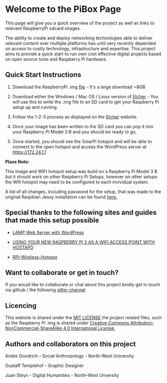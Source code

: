 # Welcome to the PiBox Page

This page will give you a quick overview of the porject as well as links to relevant RaspberryPi sdcard images.

The ability to create and deploy networking technologies able to deliver relevant content over multiple platforms has until very recently depended on access to costly technology, infrastructure and expertise.  This project aims to provide a quick start to run own cost effective digital projects based on open source tools and Raspberry Pi hardware.

## Quick Start Instructions

1. Download the RaspberryPi .img [file](https://goo.gl/m3xjKH) - It's a large download ~8GB

2. Download either the Windows / Mac OS / Linux version of [Etcher](https://etcher.io/) - You will use this to write the .img file to an SD card to get your Raspberry Pi setup up and running.

3. Follow the 1-2-3 process as displayed on the [Etcher](https://etcher.io/) website.

4. Once your image has been written to the SD card you can pop it into your Raspberry Pi Model 3 B and you should be ready to go.

5. Once started, you should see the SolarPi hotspot and will be able to connect to the open hotspot and access the WordPress server at https://172.24.1.1

**Plase Note:**

This image and WIFI hotspot setup was build on a Raspberry Pi Model 3 B but it should work on other Raspberry Pi Setups, however on other setups the Wifi hotspot may need to be configured to each invividual system. 

A  list of all changes, including password for the setup, that was made to the original Raspbian Jessy installation can be found [here.](https://docs.google.com/document/d/1MpN6dOidNTQiUtq4obYvzOEKvRgKRRAg3VPXQpJK6KI/edit?usp=sharing)

## Special thanks to the following sites and guides that made this setup possible

- [LAMP Web Server with WordPress](https://www.raspberrypi.org/learning/lamp-web-server-with-wordpress/worksheet/)

- [USING YOUR NEW RASPBERRY PI 3 AS A WIFI ACCESS POINT WITH HOSTAPD](https://frillip.com/using-your-raspberry-pi-3-as-a-wifi-access-point-with-hostapd/)
- [RPI-Wireless-Hotspot](http://elinux.org/RPI-Wireless-Hotspot)

## Want to collaborate or get in touch?
If you would like to collaborate or chat about this project kindly get in touch via github / the following [gitter channel](https://gitter.im/solarpi/Lobby?utm_source=share-link&utm_medium=link&utm_campaign=share-link)

## Licencing

This website is shared under the [MIT LICENSE](LICENSE) the project related files, such as the Raspberry Pi .img is shared under [Creative Commons Attribution-NonCommercial-ShareAlike 4.0 International License.](http://creativecommons.org/licenses/by-nc-sa/4.0/)

## Authors and collaborators on this project
<p>Andre Goodrich - Social Anthropology - North-West University</p>
<p>Gustaff Templehof - Graphic Designer</p>
<p>Juan Steyn - Digital Humanities - North-West Unversity</p>
